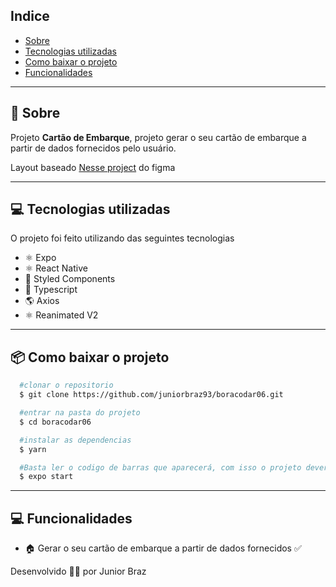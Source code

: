 ## Indice

- [Sobre](#-sobre)
- [Tecnologias utilizadas](#-tecnologias-utilizadas)
- [Como baixar o projeto](#-como-baixar-o-projeto)
- [Funcionalidades](#-Funcionalidades)

---

## 🤔 Sobre

Projeto **Cartão de Embarque**, projeto gerar o seu cartão de embarque a partir de dados fornecidos pelo usuário.

Layout baseado [Nesse project](<https://www.figma.com/file/mn0HaVQXunz2Sr8ZlQApuC/%23boraCodar---Desafio-6-(Community)?node-id=1%3A642&t=1RuPYUfCnIg9ZbXZ-0>) do figma

---

## 💻 Tecnologias utilizadas

O projeto foi feito utilizando das seguintes tecnologias

- ⚛️ Expo
- ⚛️ React Native
- 💅 Styled Components
- 🔵 Typescript
- 🌎 Axios
- ⚛️ Reanimated V2

---

## 📦 Como baixar o projeto

```bash
  #clonar o repositorio
  $ git clone https://github.com/juniorbraz93/boracodar06.git

  #entrar na pasta do projeto
  $ cd boracodar06

  #instalar as dependencias
  $ yarn

  #Basta ler o codigo de barras que aparecerá, com isso o projeto deverá abrir
  $ expo start


```

---

## 💻 Funcionalidades

- 🏠 Gerar o seu cartão de embarque a partir de dados fornecidos ✅

Desenvolvido 🧑‍💻 por Junior Braz
